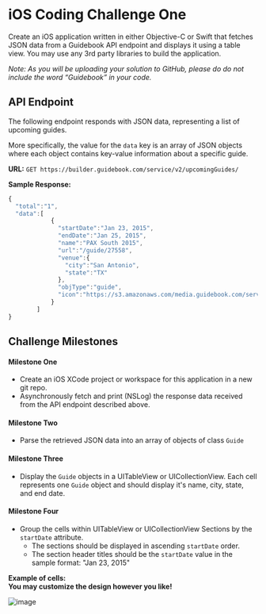 # iOS Coding Challenge One

Create an iOS application written in either Objective-C or Swift that fetches JSON data from a Guidebook API endpoint and displays
it using a table view. You may use any 3rd party libraries to build the application.

_Note: As you will be uploading your solution to GitHub, please do do not include the word “Guidebook” in your code._

## API Endpoint
The following endpoint responds with JSON data, representing a list of upcoming guides.

More specifically, the value for the `data` key is an array of JSON objects where
each object contains key-value information about a specific guide.

**URL:**
`GET https://builder.guidebook.com/service/v2/upcomingGuides/`

**Sample Response:**

```js
{  
  "total":"1",
  "data":[  
            {  
              "startDate":"Jan 23, 2015",
              "endDate":"Jan 25, 2015",
              "name":"PAX South 2015",
              "url":"/guide/27558",
              "venue":{  
                "city":"San Antonio",
                "state":"TX"
              },
              "objType":"guide",
              "icon":"https://s3.amazonaws.com/media.guidebook.com/service/ghuQSj9675C8zKbaXtUTAMWxsVGkJf4r/logo.png"
            }
        ]
}
```

## Challenge Milestones

#### Milestone One
- Create an iOS XCode project or workspace for this application in a new git repo.
- Asynchronously fetch and print (NSLog) the response data received from the API endpoint described above.

#### Milestone Two
- Parse the retrieved JSON data into an array of objects of class `Guide`

#### Milestone Three
- Display the `Guide` objects in a UITableView or UICollectionView. Each cell represents one `Guide` object and should display it's name, city, state, and end date.

#### Milestone Four
- Group the cells within UITableView or UICollectionView Sections by the `startDate` attribute.
  - The sections should be displayed in ascending `startDate` order.
  - The section header titles should be the `startDate` value in the sample format: "Jan 23, 2015"

**Example of cells:**  
**You may customize the design however you like!**

![image](https://s3.amazonaws.com/uploads.hipchat.com/17292/98408/x1KgCYy0SXeyRQq/Screen%20Shot%202015-06-29%20at%204.08.03%20PM.png)
